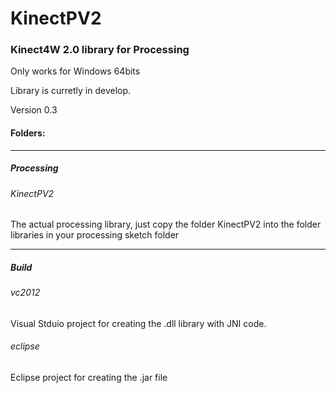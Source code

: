 KinectPV2
==========

### Kinect4W 2.0 library for Processing


Only works for Windows 64bits

Library is curretly in develop.

Version 0.3

#### Folders:

---

##### Processing

###### KinectPV2

The actual processing library, just copy the folder KinectPV2 into the folder libraries in your processing sketch folder

---

##### Build

###### vc2012

Visual Stduio project for creating the .dll library with JNI code.

###### eclipse

Eclipse project for creating the .jar file 


